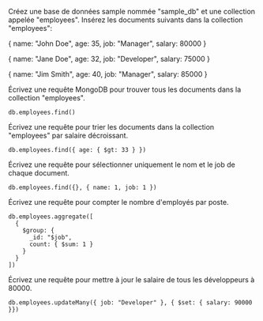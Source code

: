 Créez une base de données sample nommée "sample_db" et une collection appelée "employees".
Insérez les documents suivants dans la collection "employees":

{
name: "John Doe",
age: 35,
job: "Manager",
salary: 80000
}

{
name: "Jane Doe",
age: 32,
job: "Developer",
salary: 75000
}

{
name: "Jim Smith",
age: 40,
job: "Manager",
salary: 85000
}

Écrivez une requête MongoDB pour trouver tous les documents dans la collection "employees".

```
db.employees.find()
```

Écrivez une requête pour trier les documents dans la collection "employees" par salaire décroissant.

```
db.employees.find({ age: { $gt: 33 } })
```

Écrivez une requête pour sélectionner uniquement le nom et le job de chaque document.

```
db.employees.find({}, { name: 1, job: 1 })
```

Écrivez une requête pour compter le nombre d'employés par poste.

```
db.employees.aggregate([
  {
    $group: {
      _id: "$job",
      count: { $sum: 1 }
    }
  }
])
```

Écrivez une requête pour mettre à jour le salaire de tous les développeurs à 80000.

```
db.employees.updateMany({ job: "Developer" }, { $set: { salary: 90000 }})
```
